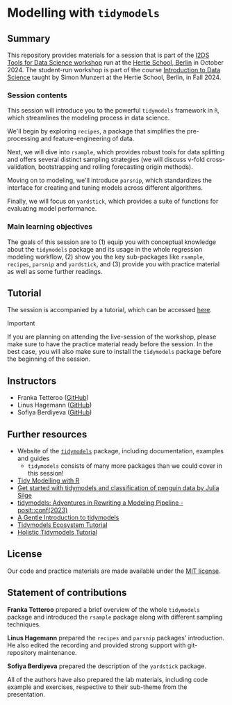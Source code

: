 # Modelling with `tidymodels`

## Summary

This repository provides materials for a session that is part of the [I2DS Tools for Data Science workshop](https://github.com/intro-to-data-science-24-workshop) run at the [Hertie School, Berlin](https://www.hertie-school.org/en/) in October 2024. The student-run workshop is part of the course [Introduction to Data Science](https://github.com/intro-to-data-science-24) taught by Simon Munzert at the Hertie School, Berlin, in Fall 2024.

### Session contents

This session will introduce you to the powerful `tidymodels` framework in `R`, which streamlines the modeling process in data science.

We'll begin by exploring `recipes`, a package that simplifies the pre-processing and feature-engineering of data.

Next, we will dive into `rsample`, which provides robust tools for data splitting and offers several distinct sampling strategies (we will discuss v-fold cross-validation, bootstrapping and rolling forecasting origin methods).

Moving on to modeling, we'll introduce `parsnip`, which standardizes the interface for creating and tuning models across different algorithms.

Finally, we will focus on `yardstick`, which provides a suite of functions for evaluating model performance.

### Main learning objectives

The goals of this session are to (1) equip you with conceptual knowledge about the `tidymodels` package and its usage in the whole regression modeling workflow, (2) show you the key sub-packages like `rsample`, `recipes`, `parsnip` and `yardstick`, and (3) provide you with practice material as well as some further readings.


## Tutorial

The session is accompanied by a tutorial, which can be accessed [here](https://github.com/intro-to-data-science-24-workshop/12-tidymodels-tetteroo-hagemann-berdiyeva/blob/main/lab/12-tidymodels-lab.html).

> [!IMPORTANT]  
> If you are planning on attending the live-session of the workshop, please make sure to have the practice material ready before the session. In the best case, you will also make sure to install the `tidymodels` package before the beginning of the session.


## Instructors

- Franka Tetteroo ([GitHub](https://github.com/FMTetteroo))
- Linus Hagemann ([GitHub](https://github.com/linusha))
- Sofiya Berdiyeva ([GitHub](https://github.com/sophiyaberdiyeva))


## Further resources

- Website of the [`tidymodels`](https://www.tidymodels.org/) package, including documentation, examples and guides
    - `tidymodels` consists of many more packages than we could cover in this session!
- [Tidy Modelling with R](https://www.tmwr.org/)
- [Get started with tidymodels and classification of penguin data by Julia Silge](https://www.youtube.com/watch?v=z57i2GVcdww)
- [tidymodels: Adventures in Rewriting a Modeling Pipeline - posit::conf(2023)](https://www.youtube.com/watch?v=R7XNqcCZnLg)
- [A Gentle Introduction to tidymodels](https://rviews.rstudio.com/2019/06/19/a-gentle-intro-to-tidymodels/)
- [Tidymodels Ecosystem Tutorial](https://rpubs.com/chenx/tidymodels_tutorial)
- [Holistic Tidymodels Tutorial](https://www.stepbystepdatascience.com/ml-with-tidymodels)


## License

Our code and practice materials are made available under the [MIT license](http://opensource.org/licenses/mit-license.php). 

## Statement of contributions

**Franka Tetteroo** prepared a brief overview of the whole `tidymodels` package and introduced the `rsample` package along with different sampling techniques.

**Linus Hagemann** prepared the `recipes` and `parsnip` packages' introduction. He also edited the recording and provided strong support with git-repository maintenance.

**Sofiya Berdiyeva** prepared the description of the `yardstick` package.

All of the authors have also prepared the lab materials, including code example and exercises, respective to their sub-theme from the presentation.
